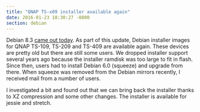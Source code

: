 ```yaml
---
title: "QNAP TS-x09 installer available again"
date: 2016-01-23 18:30:27 -0800
section: debian
---
```


Debian 8.3 [came out today](https://www.debian.org/News/2016/20160123).
As part of this update, Debian installer images for QNAP TS-109, TS-209
and TS-409 are available again.  These devices are pretty old but there
are still some users.  We dropped installer support several years ago
because the installer ramdisk was too large to fit in flash.  Since then,
users had to install Debian 6.0 (squeeze) and upgrade from there.  When
squeeze was removed from the Debian mirrors recently, I received mail from
a number of users.

I investigated a bit and found out that we can bring back the installer
thanks to XZ compression and some other changes.  The installer is
available for jessie and stretch.

